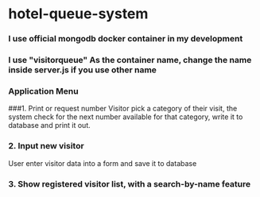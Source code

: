 # hotel-queue-system

### I use official mongodb docker container in my development
### I use "visitorqueue" As the container name, change the name inside server.js if you use other name

### Application Menu
###1. Print or request  number
Visitor pick a category of their visit, the system check for the next number available for that category, write it to database and print it out. 

### 2. Input new visitor
User enter visitor data into a form and save it to database

### 3. Show registered visitor list, with a search-by-name feature
